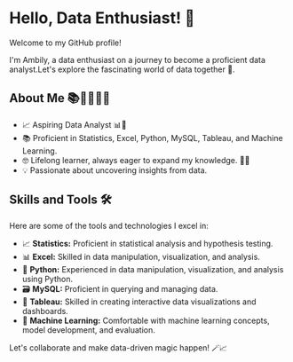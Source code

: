 # Hello, Data Enthusiast! 👋

Welcome to my GitHub profile!                                                                                                                                             

I'm Ambily, a data enthusiast on a journey to become a proficient data analyst.Let's explore the fascinating world of data together 🚀.

## About Me 📚👩‍💻👩‍🎓

- 📈 Aspiring Data Analyst 📊🔬
- 📚 Proficient in Statistics, Excel, Python, MySQL, Tableau, and Machine Learning.
- 🤓 Lifelong learner, always eager to expand my knowledge. 📖🌱
- 💡 Passionate about uncovering insights from data.

## Skills and Tools 🛠️

Here are some of the tools and technologies I excel in:

- 📈 **Statistics:** Proficient in statistical analysis and hypothesis testing.
- 📊 **Excel:** Skilled in data manipulation, visualization, and analysis.
- 🐍 **Python:** Experienced in data manipulation, visualization, and analysis using Python.
- 🗃️ **MySQL:** Proficient in querying and managing data.
- 📰 **Tableau:** Skilled in creating interactive data visualizations and dashboards.
- 🤖 **Machine Learning:** Comfortable with machine learning concepts, model development, and evaluation.

Let's collaborate and make data-driven magic happen! 🪄📈






